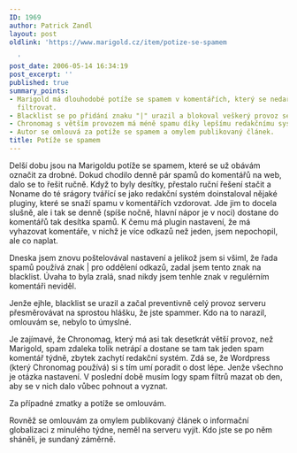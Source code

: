 ```yaml
---
ID: 1969
author: Patrick Zandl
layout: post
oldlink: 'https://www.marigold.cz/item/potize-se-spamem

  '
post_date: 2006-05-14 16:34:19
post_excerpt: ''
published: true
summary_points:
- Marigold má dlouhodobé potíže se spamem v komentářích, který se nedaří efektivně
  filtrovat.
- Blacklist se po přidání znaku "|" urazil a blokoval veškerý provoz serveru.
- Chronomag s větším provozem má méně spamu díky lepšímu redakčnímu systému (Wordpress).
- Autor se omlouvá za potíže se spamem a omylem publikovaný článek.
title: Potíže se spamem
---
```


<p>Delší dobu jsou na Marigoldu potíže se spamem, které se už obávám označit za drobné. Dokud chodilo denně pár spamů do komentářů na web, dalo se to řešit ručně. Když to byly desítky, přestalo ruční řešení stačit a Noname do té srágory tvářící se jako redakční systém doinstaloval nějaké pluginy, které se snaží spamu v komentářích vzdorovat. Jde jim to docela slušně, ale i tak se denně (spíše nočně, hlavní nápor je v noci) dostane do komentářů tak desítka spamů. K čemu má plugin nastavení, že má vyhazovat komentáře, v nichž je více odkazů než jeden, jsem nepochopil, ale co naplat. </p>

<p>Dneska jsem znovu poštelovával nastavení a jelikož jsem si všiml, že řada spamů používá znak | pro oddělení odkazů, zadal jsem tento znak na blacklist. Úvaha to byla zralá, snad nikdy jsem tenhle znak v regulérním komentáři neviděl.</p>

<p>Jenže ejhle, blacklist se urazil a začal preventivně celý provoz serveru přesměrovávat na sprostou hlášku, že jste spammer. Kdo na to narazil, omlouvám se, nebylo to úmyslné. </p>

<p>Je zajímavé, že Chronomag, který má asi tak desetkrát větší provoz, než Marigold, spam zdaleka tolik netrápí a dostane se tam tak jeden spam komentář týdně, zbytek zachytí redakční systém. Zdá se, že Wordpress (který Chronomag používá) si s tím umí poradit o dost lépe. Jenže všechno je otázka nastavení. V poslední době musím logy spam filtrů mazat ob den, aby se v nich dalo vůbec pohnout a vyznat. </p>

<p>Za případné zmatky a potíže se omlouvám.
</p>

Rovněž se omlouvám za omylem publikovaný článek o informační globalizaci z minulého týdne, neměl na serveru vyjít. Kdo jste se po něm sháněli, je sundaný záměrně.
</p>